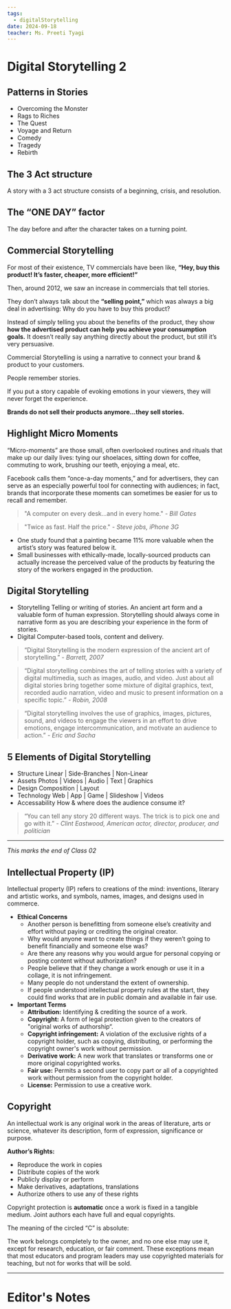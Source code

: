 ```yaml
---
tags:
  - digitalStorytelling
date: 2024-09-18
teacher: Ms. Preeti Tyagi
---
```

# Digital Storytelling 2
## Patterns in Stories
- Overcoming the Monster
- Rags to Riches
- The Quest
- Voyage and Return
- Comedy
- Tragedy
- Rebirth
## The 3 Act structure
A story with a 3 act structure consists of a beginning, crisis, and resolution.
## The “ONE DAY” factor
The day before and after the character takes on a turning point.
## Commercial Storytelling
For most of their existence, TV commercials have been like, **“Hey, buy this product! It’s faster, cheaper, more efficient!”**

Then, around 2012, we saw an increase in commercials that tell stories.

They don’t always talk about the **“selling point,”** which was always a big deal in advertising: Why do you have to buy this product? 

Instead of simply telling you about the benefits of the product, they show **how the advertised product can help you achieve your consumption goals.** It doesn’t really say anything directly about the product, but still it’s very persuasive.

Commercial Storytelling is using a narrative to connect your brand & product to your customers.

People remember stories. 

If you put a story capable of evoking emotions in your viewers, they will never forget the experience.

**Brands do not sell their products anymore...they sell stories.**
## Highlight Micro Moments
“Micro-moments” are those small, often overlooked routines and rituals that make up our daily lives: 
tying our shoelaces, sitting down for coffee, commuting to work, brushing our teeth, enjoying a meal, etc.

Facebook calls them “once-a-day moments,” and for advertisers, they can serve as an especially powerful tool for connecting with audiences; in fact, brands that incorporate these moments can sometimes be easier for us to recall and remember.

> "A computer on every desk...and in every home."
> *- Bill Gates*

> "Twice as fast. Half the price."
> *- Steve jobs, iPhone 3G*

- One study found that a painting became 11% more valuable when the artist’s story was featured below it. 
- Small businesses with ethically-made, locally-sourced products can actually increase the perceived value of the products by featuring the story of the workers engaged in the production.
## Digital Storytelling
- Storytelling
	Telling or writing of stories. An ancient art form and a valuable form of human expression. Storytelling should always come in narrative form as you are describing your experience in the form of stories.
- Digital
	Computer-based tools, content and delivery.

> “Digital Storytelling is the modern expression of the ancient art of storytelling.”
> *- Barrett, 2007*

> “Digital storytelling combines the art of telling stories with a variety of digital multimedia, such as images, audio, and video. Just about all digital stories bring together some mixture of digital graphics, text, recorded audio narration, video and music to present information on a specific topic.”
> *- Robin, 2008*

> “Digital storytelling involves the use of graphics, images, pictures, sound, and videos to engage the viewers in an effort to drive emotions, engage intercommunication, and motivate an audience to action.”
> *- Eric and Sacha*
## 5 Elements of Digital Storytelling
- Structure
	Linear | Side-Branches | Non-Linear
- Assets
	Photos | Videos | Audio | Text | Graphics
- Design
	Composition | Layout
- Technology
	Web | App | Game | Slideshow | Videos
- Accessability
	How & where does the audience consume it?

> “You can tell any story 20 different ways. The trick is to pick one and go with it.”
> *- Clint Eastwood, American actor, director, producer, and politician*

----------------------------------------------------------------
*This marks the end of Class 02*
## Intellectual Property (IP)
Intellectual property (IP) refers to creations of the mind: inventions, literary and artistic works, and symbols, names, images, and designs used in commerce.
- **Ethical Concerns**
	- Another person is benefitting from someone else’s creativity and effort without paying or crediting the original creator.
	- Why would anyone want to create things if they weren’t going to benefit financially and someone else was?
	- Are there any reasons why you would argue for personal copying or posting content without authorization?
	- People believe that if they change a work enough or use it in a collage, it is not infringement.
	- Many people do not understand  the extent of ownership.
	- If people understood intellectual property rules at the start, they could find works that are in public domain and available in fair use.
- **Important Terms**
	- **Attribution:** Identifying & crediting the source of a work.
	- **Copyright:** A form of legal protection given to the creators of "original works of authorship“.
	- **Copyright infringement:** A violation of the exclusive rights of a copyright holder, such as copying, distributing, or performing the copyright owner's work without permission.
	- **Derivative work:** A new work that translates or transforms one or more original copyrighted works.
	- **Fair use:** Permits a second user to copy part or all of a copyrighted work without permission from the copyright holder.
	- **License:** Permission to use a creative work.
## Copyright
An intellectual work is any original work in the areas of literature, arts or science, whatever its description, form of expression, significance or purpose.

**Author’s Rights:**
- Reproduce the work in copies
- Distribute copies of the work
- Publicly display or perform
- Make derivatives, adaptations, translations
- Authorize others to use any of these rights

Copyright protection is **automatic** once a work is fixed in a tangible medium. Joint authors each have full and equal copyrights.

The meaning of the circled “C” is absolute: 

The work belongs completely to the owner, and no one else may use it, except for research, education, or fair comment. These exceptions mean that most educators and program leaders may use copyrighted materials for teaching, but not for works that will be sold.

----------------------------------------------------------------
# Editor's Notes
